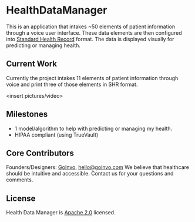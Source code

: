 # HealthDataManager
This is an application that intakes ~50 elements of patient information through a voice user interface. These data elements are then configured into [Standard Health Record](http://standardhealthrecord.org) format. The data is displayed visually for predicting or managing health. 

## Current Work
Currently the project intakes 11 elements of patient information through voice and print three of those elements in SHR format. 

<insert pictures/video>


## Milestones
- 1 model/algorithm to help with predicting or managing my health.
- HIPAA compliant (using TrueVault)

## Core Contributors
Founders/Designers: [GoInvo](http://www.goinvo.com/), [hello@goinvo.com](mailto:hello@goinvo.com)
We believe that healthcare should be intuitive and accessible. Contact us for your questions and comments.

## License
Health Data Manager is [Apache 2.0](https://github.com/goinvo/HealthDataManager/blob/master/LICENSE) licensed.
